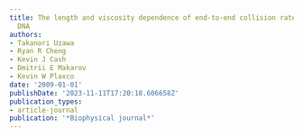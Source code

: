 ```yaml
---
title: The length and viscosity dependence of end-to-end collision rates in single-stranded
  DNA
authors:
- Takanori Uzawa
- Ryan R Cheng
- Kevin J Cash
- Dmitrii E Makarov
- Kevin W Plaxco
date: '2009-01-01'
publishDate: '2023-11-11T17:20:18.606658Z'
publication_types:
- article-journal
publication: '*Biophysical journal*'
---
```

